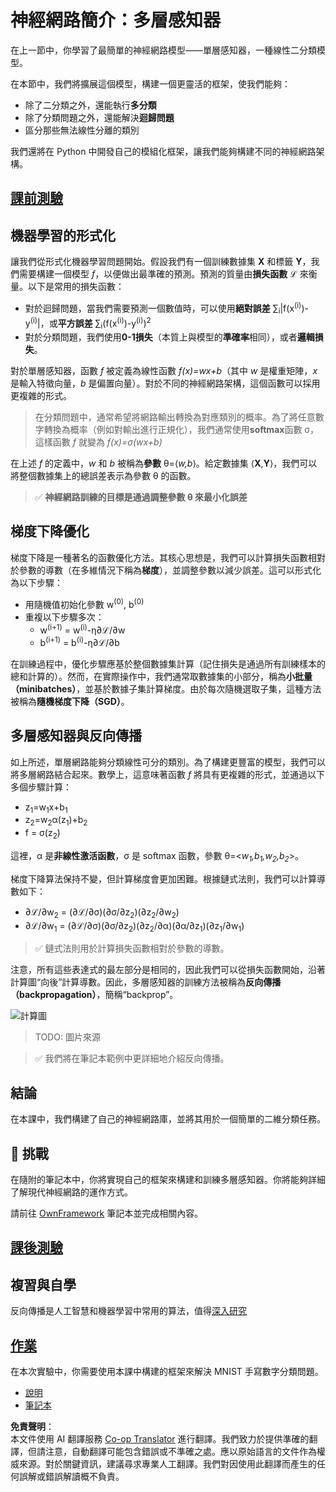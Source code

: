 <!--
CO_OP_TRANSLATOR_METADATA:
{
  "original_hash": "186bf7eeab776b36f557357ea56d4751",
  "translation_date": "2025-08-26T10:25:27+00:00",
  "source_file": "lessons/3-NeuralNetworks/04-OwnFramework/README.md",
  "language_code": "mo"
}
-->
# 神經網路簡介：多層感知器

在上一節中，你學習了最簡單的神經網路模型——單層感知器，一種線性二分類模型。

在本節中，我們將擴展這個模型，構建一個更靈活的框架，使我們能夠：

* 除了二分類之外，還能執行**多分類**
* 除了分類問題之外，還能解決**迴歸問題**
* 區分那些無法線性分離的類別

我們還將在 Python 中開發自己的模組化框架，讓我們能夠構建不同的神經網路架構。

## [課前測驗](https://red-field-0a6ddfd03.1.azurestaticapps.net/quiz/104)

## 機器學習的形式化

讓我們從形式化機器學習問題開始。假設我們有一個訓練數據集 **X** 和標籤 **Y**，我們需要構建一個模型 *f*，以便做出最準確的預測。預測的質量由**損失函數** ℒ 來衡量。以下是常用的損失函數：

* 對於迴歸問題，當我們需要預測一個數值時，可以使用**絕對誤差** ∑<sub>i</sub>|f(x<sup>(i)</sup>)-y<sup>(i)</sup>|，或**平方誤差** ∑<sub>i</sub>(f(x<sup>(i)</sup>)-y<sup>(i)</sup>)<sup>2</sup>
* 對於分類問題，我們使用**0-1損失**（本質上與模型的**準確率**相同），或者**邏輯損失**。

對於單層感知器，函數 *f* 被定義為線性函數 *f(x)=wx+b*（其中 *w* 是權重矩陣，*x* 是輸入特徵向量，*b* 是偏置向量）。對於不同的神經網路架構，這個函數可以採用更複雜的形式。

> 在分類問題中，通常希望將網路輸出轉換為對應類別的概率。為了將任意數字轉換為概率（例如對輸出進行正規化），我們通常使用**softmax**函數 σ，這樣函數 *f* 就變為 *f(x)=σ(wx+b)*

在上述 *f* 的定義中，*w* 和 *b* 被稱為**參數** θ=⟨*w,b*⟩。給定數據集 ⟨**X**,**Y**⟩，我們可以將整個數據集上的總誤差表示為參數 θ 的函數。

> ✅ **神經網路訓練的目標是通過調整參數 θ 來最小化誤差**

## 梯度下降優化

梯度下降是一種著名的函數優化方法。其核心思想是，我們可以計算損失函數相對於參數的導數（在多維情況下稱為**梯度**），並調整參數以減少誤差。這可以形式化為以下步驟：

* 用隨機值初始化參數 w<sup>(0)</sup>, b<sup>(0)</sup>
* 重複以下步驟多次：
    - w<sup>(i+1)</sup> = w<sup>(i)</sup>-η∂ℒ/∂w
    - b<sup>(i+1)</sup> = b<sup>(i)</sup>-η∂ℒ/∂b

在訓練過程中，優化步驟應基於整個數據集計算（記住損失是通過所有訓練樣本的總和計算的）。然而，在實際操作中，我們通常取數據集的小部分，稱為**小批量（minibatches）**，並基於數據子集計算梯度。由於每次隨機選取子集，這種方法被稱為**隨機梯度下降（SGD）**。

## 多層感知器與反向傳播

如上所述，單層網路能夠分類線性可分的類別。為了構建更豐富的模型，我們可以將多層網路結合起來。數學上，這意味著函數 *f* 將具有更複雜的形式，並通過以下多個步驟計算：
* z<sub>1</sub>=w<sub>1</sub>x+b<sub>1</sub>
* z<sub>2</sub>=w<sub>2</sub>α(z<sub>1</sub>)+b<sub>2</sub>
* f = σ(z<sub>2</sub>)

這裡，α 是**非線性激活函數**，σ 是 softmax 函數，參數 θ=<*w<sub>1</sub>,b<sub>1</sub>,w<sub>2</sub>,b<sub>2</sub>*>。

梯度下降算法保持不變，但計算梯度會更加困難。根據鏈式法則，我們可以計算導數如下：

* ∂ℒ/∂w<sub>2</sub> = (∂ℒ/∂σ)(∂σ/∂z<sub>2</sub>)(∂z<sub>2</sub>/∂w<sub>2</sub>)
* ∂ℒ/∂w<sub>1</sub> = (∂ℒ/∂σ)(∂σ/∂z<sub>2</sub>)(∂z<sub>2</sub>/∂α)(∂α/∂z<sub>1</sub>)(∂z<sub>1</sub>/∂w<sub>1</sub>)

> ✅ 鏈式法則用於計算損失函數相對於參數的導數。

注意，所有這些表達式的最左部分是相同的，因此我們可以從損失函數開始，沿著計算圖“向後”計算導數。因此，多層感知器的訓練方法被稱為**反向傳播（backpropagation）**，簡稱“backprop”。

<img alt="計算圖" src="images/ComputeGraphGrad.png"/>

> TODO: 圖片來源

> ✅ 我們將在筆記本範例中更詳細地介紹反向傳播。

## 結論

在本課中，我們構建了自己的神經網路庫，並將其用於一個簡單的二維分類任務。

## 🚀 挑戰

在隨附的筆記本中，你將實現自己的框架來構建和訓練多層感知器。你將能夠詳細了解現代神經網路的運作方式。

請前往 [OwnFramework](../../../../../lessons/3-NeuralNetworks/04-OwnFramework/OwnFramework.ipynb) 筆記本並完成相關內容。

## [課後測驗](https://red-field-0a6ddfd03.1.azurestaticapps.net/quiz/204)

## 複習與自學

反向傳播是人工智慧和機器學習中常用的算法，值得[深入研究](https://wikipedia.org/wiki/Backpropagation)

## [作業](lab/README.md)

在本次實驗中，你需要使用本課中構建的框架來解決 MNIST 手寫數字分類問題。

* [說明](lab/README.md)
* [筆記本](../../../../../lessons/3-NeuralNetworks/04-OwnFramework/lab/MyFW_MNIST.ipynb)

**免責聲明**：  
本文件使用 AI 翻譯服務 [Co-op Translator](https://github.com/Azure/co-op-translator) 進行翻譯。我們致力於提供準確的翻譯，但請注意，自動翻譯可能包含錯誤或不準確之處。應以原始語言的文件作為權威來源。對於關鍵資訊，建議尋求專業人工翻譯。我們對因使用此翻譯而產生的任何誤解或錯誤解讀概不負責。